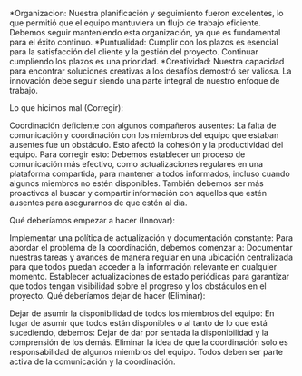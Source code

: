 *Organizacion: Nuestra planificación y seguimiento fueron excelentes, lo que permitió que el equipo mantuviera un flujo de trabajo eficiente. Debemos seguir manteniendo esta organización, ya que es fundamental para el éxito continuo.
*Puntualidad: Cumplir con los plazos es esencial para la satisfacción del cliente y la gestión del proyecto. Continuar cumpliendo los plazos es una prioridad.
*Creatividad: Nuestra capacidad para encontrar soluciones creativas a los desafíos demostró ser valiosa. La innovación debe seguir siendo una parte integral de nuestro enfoque de trabajo.

Lo que hicimos mal (Corregir):

Coordinación deficiente con algunos compañeros ausentes: La falta de comunicación y coordinación con los miembros del equipo que estaban ausentes fue un obstáculo. Esto afectó la cohesión y la productividad del equipo. 
Para corregir esto:
Debemos establecer un proceso de comunicación más efectivo, como actualizaciones regulares en una plataforma compartida, para mantener a todos informados, incluso cuando algunos miembros no estén disponibles.
También debemos ser más proactivos al buscar y compartir información con aquellos que estén ausentes para asegurarnos de que estén al día.

Qué deberíamos empezar a hacer (Innovar):

Implementar una política de actualización y documentación constante: Para abordar el problema de la coordinación, debemos comenzar a:
Documentar nuestras tareas y avances de manera regular en una ubicación centralizada para que todos puedan acceder a la información relevante en cualquier momento.
Establecer actualizaciones de estado periódicas para garantizar que todos tengan visibilidad sobre el progreso y los obstáculos en el proyecto.
Qué deberíamos dejar de hacer (Eliminar):

Dejar de asumir la disponibilidad de todos los miembros del equipo: En lugar de asumir que todos están disponibles o al tanto de lo que está sucediendo, debemos:
Dejar de dar por sentada la disponibilidad y la comprensión de los demás.
Eliminar la idea de que la coordinación solo es responsabilidad de algunos miembros del equipo. Todos deben ser parte activa de la comunicación y la coordinación.